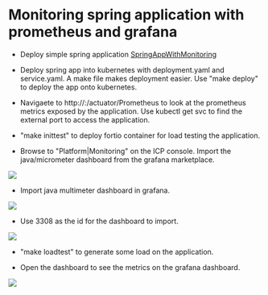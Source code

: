 # Monitoring spring application with prometheus and grafana

- Deploy simple spring application [SpringAppWithMonitoring](Common/SpringAppWithMonitoring)

- Deploy spring app into kubernetes with deployment.yaml and service.yaml. A make file makes deployment easier. Use "make deploy" to deploy the app onto kubernetes.

- Navigaete to http://<proxy-ip>:<port>/actuator/Prometheus to look at the prometheus metrics exposed by the application. Use kubectl get svc to find the external port to access the application.

- "make inittest" to deploy fortio container for load testing the application.

- Browse to "Platform|Monitoring" on the ICP console. Import the java/micrometer dashboard from the
grafana marketplace.

![](https://user-images.githubusercontent.com/13202504/51103212-ef4ab880-1807-11e9-8d00-fad95b8c528b.png)

- Import java multimeter dashboard in grafana.

![](https://user-images.githubusercontent.com/13202504/51103499-ec9c9300-1808-11e9-8383-587746990c27.png)

- Use 3308 as the id for the dashboard to import.

![](https://user-images.githubusercontent.com/13202504/51103606-6e8cbc00-1809-11e9-8b47-8c3c10a4ef3a.png)

- "make loadtest" to generate some load on the application.

- Open the dashboard to see the metrics on the grafana dashboard.

![](https://user-images.githubusercontent.com/13202504/51103815-1efac000-180a-11e9-8ec8-fafecd9a968c.png)